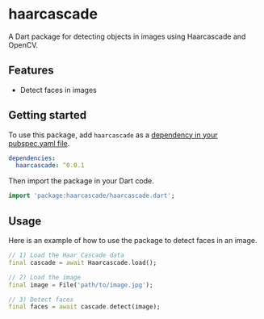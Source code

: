 # haarcascade

A Dart package for detecting objects in images using Haarcascade and OpenCV.

## Features

- Detect faces in images

## Getting started

To use this package, add `haarcascade` as a [dependency in your pubspec.yaml file](https://flutter.dev/docs/development/packages-and-plugins/using-packages).

```yaml
dependencies:
  haarcascade: ^0.0.1
```

Then import the package in your Dart code.

```dart
import 'package:haarcascade/haarcascade.dart';
```

## Usage

Here is an example of how to use the package to detect faces in an image.

```dart
// 1) Load the Haar Cascade data
final cascade = await Haarcascade.load();

// 2) Load the image
final image = File('path/to/image.jpg');

// 3) Detect faces
final faces = await cascade.detect(image);
```

